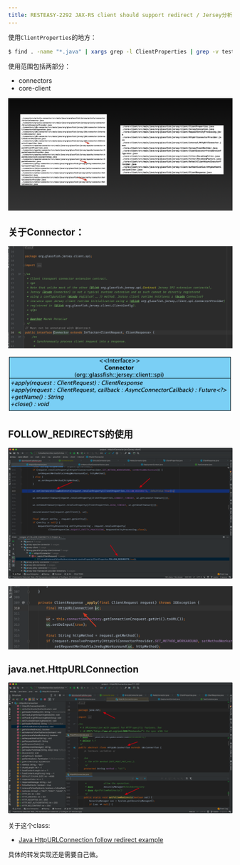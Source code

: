 ```yaml
---
title: RESTEASY-2292 JAX-RS client should support redirect / Jersey分析（三）
---
```


使用`ClientProperties`的地方：

```bash
$ find . -name "*.java" | xargs grep -l ClientProperties | grep -v test | grep -v target
```

使用范围包括两部分：

* connectors
* core-client

![](https://raw.githubusercontent.com/liweinan/blogpic2020_ii/master/apr30/41CF41CD-A6BE-4BA8-B4FE-B05E1EF335AF.png)

## 关于Connector：

![](https://raw.githubusercontent.com/liweinan/blogpic2020_ii/master/apr30/6E5BC94F-BBAA-458E-B224-0314D24F269F.png)

![](https://raw.githubusercontent.com/liweinan/blogpic2020_ii/master/apr30/Untitled.png)

## FOLLOW_REDIRECTS的使用

![](https://raw.githubusercontent.com/liweinan/blogpic2020_ii/master/apr30/7A19F06A-527E-4B78-AC8E-3507ED4ABCE4.png)

![](https://raw.githubusercontent.com/liweinan/blogpic2020_ii/master/apr30/8F1A14A2-47BA-4491-B56B-8D2EE1BAAEF3.png)

## java.net.HttpURLConnection

![](https://raw.githubusercontent.com/liweinan/blogpic2020_ii/master/apr30/06358BA1-26F5-48F2-A71F-D59BE64247AA.png)

关于这个class:

* [Java HttpURLConnection follow redirect example](https://mkyong.com/java/java-httpurlconnection-follow-redirect-example/)

具体的转发实现还是需要自己做。







